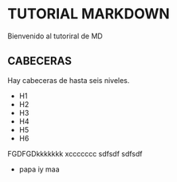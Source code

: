 # TUTORIAL  MARKDOWN
Bienvenido al tutoriral de MD
## CABECERAS
Hay cabeceras de hasta seis niveles.

* H1
* H2
* H3
* H4
* H5
* H6

FGDFGDkkkkkkk
xccccccc
sdfsdf
sdfsdf

* papa iy maa
